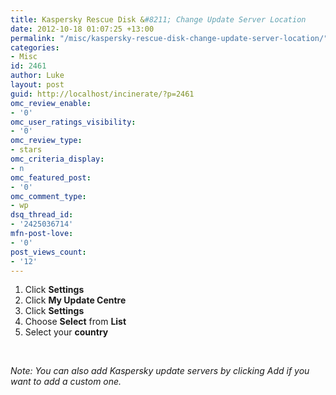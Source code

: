 ```yaml
---
title: Kaspersky Rescue Disk &#8211; Change Update Server Location
date: 2012-10-18 01:07:25 +13:00
permalink: "/misc/kaspersky-rescue-disk-change-update-server-location/"
categories:
- Misc
id: 2461
author: Luke
layout: post
guid: http://localhost/incinerate/?p=2461
omc_review_enable:
- '0'
omc_user_ratings_visibility:
- '0'
omc_review_type:
- stars
omc_criteria_display:
- n
omc_featured_post:
- '0'
omc_comment_type:
- wp
dsq_thread_id:
- '2425036714'
mfn-post-love:
- '0'
post_views_count:
- '12'
---
```


  1. Click **Settings**
  2. Click **My Update Centre**
  3. Click **Settings**
  4. Choose **Select** from **List**
  5. Select your **country**

&nbsp;

_Note: You can also add Kaspersky update servers by clicking Add if you want to add a custom one._